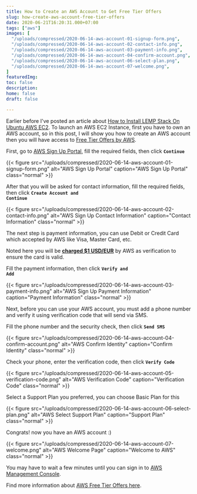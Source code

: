 ```yaml
---
title: How to Create an AWS Account to Get Free Tier Offers
slug: how-create-aws-account-free-tier-offers
date: 2020-06-21T16:20:31.000+07:00
tags: ["aws"]
images: [
  "/uploads/compressed/2020-06-14-aws-account-01-signup-form.png", 
  "/uploads/compressed/2020-06-14-aws-account-02-contact-info.png",
  "/uploads/compressed/2020-06-14-aws-account-03-payment-info.png",
  "/uploads/compressed/2020-06-14-aws-account-04-confirm-account.png",
  "/uploads/compressed/2020-06-14-aws-account-06-select-plan.png",
  "/uploads/compressed/2020-06-14-aws-account-07-welcome.png",
]
featuredImg: 
toc: false
description: 
home: false
draft: false

---
```

Earlier before I've posted an article about [How to Install LEMP Stack On Ubuntu AWS EC2](/2020/06/install-lemp-stack-linux-nginx-mysql-php-ubuntu-18-04-aws-ec2/ "How to Install LEMP Stack On Ubuntu AWS EC2"). To launch an AWS EC2 Instance, first you have to own an AWS account, so in this post, I will show you how to create an AWS account then you will have access to [Free Tier Offers by AWS](https://aws.amazon.com/free/ "Free Tier Offers by AWS").

First, go to [AWS Sign Up Portal](https://portal.aws.amazon.com/billing/signup "AWS Sign Up Portal"), fill the required fields, then click <code>**Continue**</code>

{{< figure
src="/uploads/compressed/2020-06-14-aws-account-01-signup-form.png"
alt="AWS Sign Up Portal"
caption="AWS Sign Up Portal"
class="normal" >}}

After that you will be asked for contact information, fill the required fields, then click <code>**Create Account and Continue**</code>

{{< figure
src="/uploads/compressed/2020-06-14-aws-account-02-contact-info.png"
alt="AWS Sign Up Contact Information"
caption="Contact Information"
class="normal" >}}

The next step is payment information, you can use Debit or Credit Card which accepted by AWS like Visa, Master Card, etc.

Noted here you will be **<u>charged $1 USD/EUR</u>** by AWS as verification to ensure the card is valid.

Fill the payment information, then click <code>**Verify and Add**</code>

{{< figure
src="/uploads/compressed/2020-06-14-aws-account-03-payment-info.png"
alt="AWS Sign Up Payment Information"
caption="Payment Information"
class="normal" >}}

Next, before you can use your AWS account, you must add a phone number and verify it using verification code that will send via SMS.

Fill the phone number and the security check, then click <code>**Send SMS**</code>

{{< figure
src="/uploads/compressed/2020-06-14-aws-account-04-confirm-account.png"
alt="AWS Confirm Identity"
caption="Confirm Identity"
class="normal" >}}

Check your phone, enter the verification code, then click <code>**Verify Code**</code>

{{< figure
src="/uploads/compressed/2020-06-14-aws-account-05-verification-code.png"
alt="AWS Verification Code"
caption="Verification Code"
class="normal" >}}

Select a Support Plan you preferred, you can choose Basic Plan for this

{{< figure
src="/uploads/compressed/2020-06-14-aws-account-06-select-plan.png"
alt="AWS Select Support Plan"
caption="Support Plan"
class="normal" >}}

Congrats! now you have an AWS account :)

{{< figure
src="/uploads/compressed/2020-06-14-aws-account-07-welcome.png"
alt="AWS Welcome Page"
caption="Welcome to AWS"
class="normal" >}}

You may have to wait a few minutes until you can sign in to [AWS Management Console](https://console.aws.amazon.com/ "AWS Management Console").

Find more information about [AWS Free Tier Offers here](https://aws.amazon.com/free/ "Free Tier Offers by AWS").